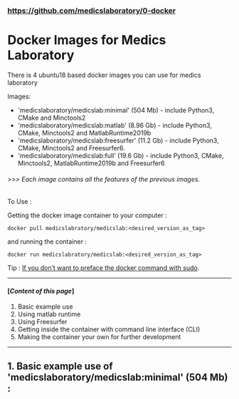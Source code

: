 ### https://github.com/medicslaboratory/0-docker

# Docker Images for Medics Laboratory
There is 4 ubuntu18 based docker images you can use for medics laboratory

Images:

  - 'medicslaboratory/medicslab:minimal' (504 Mb) - include Python3, CMake and Minctools2
  - 'medicslaboratory/medicslab:matlab' (8.96 Gb) - include Python3, CMake, Minctools2 and MatlabRuntime2019b
  - 'medicslaboratory/medicslab:freesurfer' (11.2 Gb) - include Python3, CMake, Minctools2 and Freesurfer6.
  - 'medicslaboratory/medicslab:full' (19.6 Gb) - include Python3, CMake, Minctools2, MatlabRuntime2019b and Freesurfer6

###### >>> Each image contains all the features of the previous images.

To Use :

  Getting the docker image container to your computer :
  ```  
  docker pull medicslabratory/medicslab:<desired_version_as_tag>  
  ```
  and running the container :
  ```  
  docker run medicslabratory/medicslab:<desired_version_as_tag>  
  ```
Tip : [If you don’t want to preface the docker command with sudo](https://docs.docker.com/engine/install/linux-postinstall/).

---------------------------
#### [*Content of this page*]
1. Basic example use
2. Using matlab runtime
3. Using Freesurfer
4. Getting inside the container with command line interface (CLI)
5. Making the container your own for further development

----------------------


## 1. Basic example use of 'medicslaboratory/medicslab:minimal' (504 Mb) :


